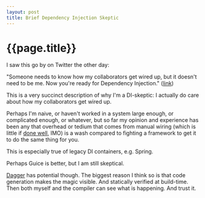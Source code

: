 ```yaml
---
layout: post
title: Brief Dependency Injection Skeptic
---
```


{{page.title}}
==============

I saw this go by on Twitter the other day:

"Someone needs to know how my collaborators get wired up, but it doesn't need to be me. Now you're ready for Dependency Injection." ([link](https://twitter.com/dws/status/25391735782993510://twitter.com/dws/status/253917357829935105))

This is a very succinct description of why I'm a DI-skeptic: I actually do care about how my collaborators get wired up.

Perhaps I'm naive, or haven't worked in a system large enough, or complicated enough, or whatever, but so far my opinion and experience has been any that overhead or tedium that comes from manual wiring (which is little if [done well](http://www.draconianoverlord.com/2011/03/17/frameworkless-di.html), IMO) is a wash compared to fighting a framework to get it to do the same thing for you.

This is especially true of legacy DI containers, e.g. Spring.

Perhaps Guice is better, but I am still skeptical.

[Dagger](https://github.com/square/dagger) has potential though. The biggest reason I think so is that code generation makes the magic visible. And statically verified at build-time. Then both myself and the compiler can see what is happening. And trust it.



